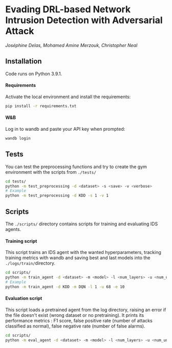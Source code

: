 # Evading DRL-based Network Intrusion Detection with Adversarial Attack

*Joséphine Delas, Mohamed Amine Merzouk, Christopher Neal*

## Installation

Code runs on Python 3.9.1.

#### Requirements 

Activate the local environment and install the requirements:

```sh
pip install -r requirements.txt
```
#### W&B

Log in to wandb and paste your API key when prompted:

```sh
wandb login
```

## Tests

You can test the preprocessing functions and try to create the gym environment with the scripts from `./tests/`

```sh
cd tests/
python -m test_preprocessing -d <dataset> -s <save> -v <verbose>
# Example
python -m test_preprocessing -d KDD -s 1 -v 1 
```

## Scripts

The `./scripts/` directory contains scripts for training and evaluating IDS agents. 

#### Training script

This script trains an IDS agent with the wanted hyperparameters, tracking training metrics with wandb and saving best and last models into the `./logs/train/`directory.

```sh
cd scripts/
python -m train_agent -d <dataset> -m <model> -l <num_layers> -u <num_units> -e <num_epoch>
# Example
python -m train_agent -d KDD -m DQN -l 1 -u 68 -e 10 
```

#### Evaluation script

This script loads a pretrained agent from the log directory, raising an error if the file doesn't exist (wrong dataset or no pretraining). It prints its performance metrics : F1 score, false positive rate (number of attacks classified as normal), false negative rate (number of false alarms).

```sh
cd scripts/
python -m eval_agent -d <dataset> -m <model> -l <num_layers> -u <num_units> 
```